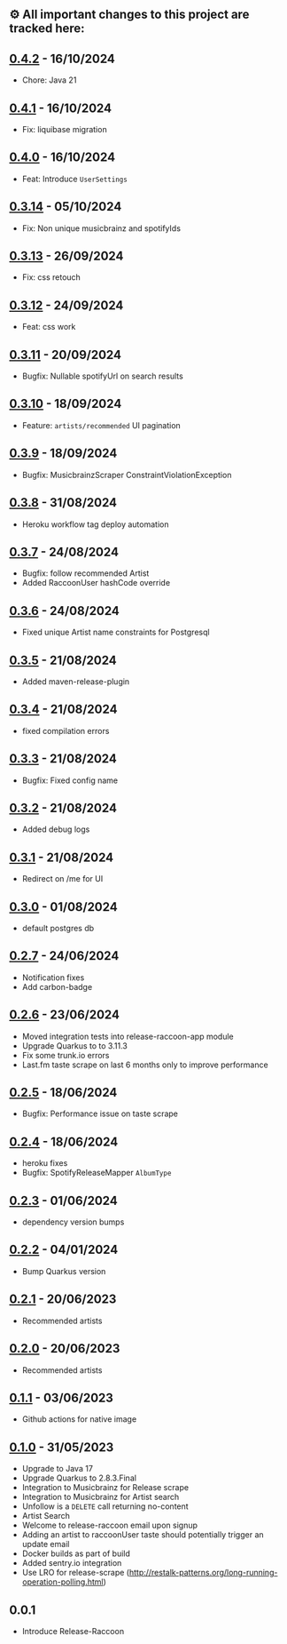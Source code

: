 ## ⚙️ All important changes to this project are tracked here:

## [0.4.2](https://github.com/jaivalis/release-raccoon/compare/0.4.1...0.4.2) - 16/10/2024

- Chore: Java 21

## [0.4.1](https://github.com/jaivalis/release-raccoon/compare/0.4.0...0.4.1) - 16/10/2024

- Fix: liquibase migration

## [0.4.0](https://github.com/jaivalis/release-raccoon/compare/0.3.14...0.4.0) - 16/10/2024

- Feat: Introduce `UserSettings`

## [0.3.14](https://github.com/jaivalis/release-raccoon/compare/0.3.13...0.3.14) - 05/10/2024

- Fix: Non unique musicbrainz and spotifyIds

## [0.3.13](https://github.com/jaivalis/release-raccoon/compare/0.3.12...0.3.13) - 26/09/2024

- Fix: css retouch

## [0.3.12](https://github.com/jaivalis/release-raccoon/compare/0.3.10...0.3.11) - 24/09/2024

- Feat: css work

## [0.3.11](https://github.com/jaivalis/release-raccoon/compare/0.3.10...0.3.11) - 20/09/2024

- Bugfix: Nullable spotifyUrl on search results

## [0.3.10](https://github.com/jaivalis/release-raccoon/compare/0.3.9...0.3.10) - 18/09/2024

- Feature: `artists/recommended` UI pagination

## [0.3.9](https://github.com/jaivalis/release-raccoon/compare/0.3.8...0.3.9) - 18/09/2024

- Bugfix: MusicbrainzScraper ConstraintViolationException

## [0.3.8](https://github.com/jaivalis/release-raccoon/compare/0.3.7...0.3.8) - 31/08/2024

- Heroku workflow tag deploy automation

## [0.3.7](https://github.com/jaivalis/release-raccoon/compare/0.3.6...0.3.7) - 24/08/2024

- Bugfix: follow recommended Artist
- Added RaccoonUser hashCode override

## [0.3.6](https://github.com/jaivalis/release-raccoon/compare/0.3.5...0.3.6) - 24/08/2024

- Fixed unique Artist name constraints for Postgresql

## [0.3.5](https://github.com/jaivalis/release-raccoon/compare/0.3.4...0.3.5) - 21/08/2024

- Added maven-release-plugin

## [0.3.4](https://github.com/jaivalis/release-raccoon/compare/0.3.2...0.3.3) - 21/08/2024

- fixed compilation errors

## [0.3.3](https://github.com/jaivalis/release-raccoon/compare/0.3.2...0.3.3) - 21/08/2024

- Bugfix: Fixed config name
 
## [0.3.2](https://github.com/jaivalis/release-raccoon/compare/0.3.1...0.3.2) - 21/08/2024

- Added debug logs

## [0.3.1](https://github.com/jaivalis/release-raccoon/compare/0.3.0...0.3.1) - 21/08/2024

- Redirect on /me for UI

## [0.3.0](https://github.com/jaivalis/release-raccoon/compare/0.2.7...0.3.0) - 01/08/2024

- default postgres db

## [0.2.7](https://github.com/jaivalis/release-raccoon/compare/0.2.6...0.2.7) - 24/06/2024

- Notification fixes
- Add carbon-badge

## [0.2.6](https://github.com/jaivalis/release-raccoon/compare/0.2.5...0.2.6) - 23/06/2024

- Moved integration tests into release-raccoon-app module
- Upgrade Quarkus to to 3.11.3
- Fix some trunk.io errors
- Last.fm taste scrape on last 6 months only to improve performance

## [0.2.5](https://github.com/jaivalis/release-raccoon/compare/0.2.5...0.2.4) - 18/06/2024

- Bugfix: Performance issue on taste scrape

## [0.2.4](https://github.com/jaivalis/release-raccoon/compare/0.2.4...0.2.3) - 18/06/2024

- heroku fixes
- Bugfix: SpotifyReleaseMapper `AlbumType`

## [0.2.3](https://github.com/jaivalis/release-raccoon/compare/0.2.3...0.2.2) - 01/06/2024

- dependency version bumps

## [0.2.2](https://github.com/jaivalis/release-raccoon/compare/0.2.2...0.2.1) - 04/01/2024

- Bump Quarkus version

## [0.2.1](https://github.com/jaivalis/release-raccoon/compare/0.2.0...0.2.1) - 20/06/2023

- Recommended artists

## [0.2.0](https://github.com/jaivalis/release-raccoon/compare/0.1.0...0.2.0) - 20/06/2023

- Recommended artists

## [0.1.1](https://github.com/jaivalis/release-raccoon/compare/0.1.0...0.1.1) - 03/06/2023

- Github actions for native image

## [0.1.0](https://github.com/jaivalis/release-raccoon/compare/0.0.1...0.1.0) - 31/05/2023

- Upgrade to Java 17
- Upgrade Quarkus to 2.8.3.Final
- Integration to Musicbrainz for Release scrape
- Integration to Musicbrainz for Artist search
- Unfollow is a `DELETE` call returning no-content
- Artist Search
- Welcome to release-raccoon email upon signup
- Adding an artist to raccoonUser taste should potentially trigger an update email
- Docker builds as part of build
- Added sentry.io integration
- Use LRO for release-scrape (http://restalk-patterns.org/long-running-operation-polling.html)

## 0.0.1

- Introduce Release-Raccoon
